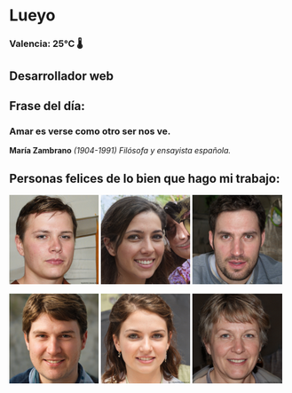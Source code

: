 # Lueyo
### Valencia:  25°C 🌡️
## Desarrollador web
## Frase del día:
<!-- START QUOTE -->
### Amar es verse como otro ser nos ve.
**María Zambrano** *(1904-1991) Filósofa y ensayista española.*
<!-- END QUOTE -->






## Personas felices de lo bien que hago mi trabajo:

<p float="left">
  <img src="src/image_0.png" width="32%" />
  <img src="src/image_1.png" width="32%" /> 
  <img src="src/image_2.png" width="32%" />
</p>
<p float="left">
  <img src="src/image_3.png" width="32%" />
  <img src="src/image_4.png" width="32%" /> 
  <img src="src/image_5.png" width="32%" />
</p>
